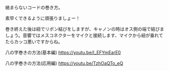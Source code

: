 絡まらないコードの巻き方。

素早くできるように頑張りましょー！

巻き終えた後は紐でリボン結びをしますが、キャノンの時はオス側の端で結びましょう。音響ではメスコネクターをマイクと接続します、マイクから紐が垂れてたらカッコ悪いですからね。

八の字巻きの方法(基本編) https://youtu.be/I_EFYmEarE0

八の字巻きの方法(応用編) https://youtu.be/TzhOaQTo_eQ

